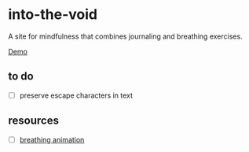 # into-the-void

A site for mindfulness that combines journaling and breathing exercises.

[Demo](https://tallglassofwalter.github.io/into-the-void/)

## to do

- [ ] preserve escape characters in text


## resources

- [ ] [breathing animation](https://vmar76.medium.com/using-css-animations-to-visualize-breathing-techniques-7a20ee0aed5a)